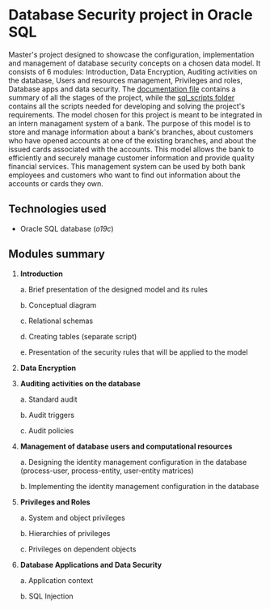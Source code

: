 # Database Security project in Oracle SQL
Master's project designed to showcase the configuration, implementation and management of database security concepts on a chosen data model. It consists of 6 modules: Introduction, Data Encryption, Auditing activities on the database, Users and resources management, Privileges and roles, Database apps and data security. 
The [documentation file](https://github.com/AnaOlteanu/DBSecurity/blob/main/DBSecurity_documentation.pdf) contains a summary of all the stages of the project, while the [sql_scripts folder](https://github.com/AnaOlteanu/DBSecurity/tree/main/sql_scripts) 
contains all the scripts needed for developing and solving the project's requirements.
The model chosen for this project is meant to be integrated in an intern managament system of a bank. The purpose of this model is to store and manage information about a bank's branches, about customers who have opened accounts at one of the existing branches, 
and about the issued cards associated with the accounts. This model allows the bank to efficiently and securely manage customer information and provide quality financial services. 
This management system can be used by both bank employees and customers who want to find out information about the accounts or cards they own.
## Technologies used
- Oracle SQL database (_o19c_)
## Modules summary
1. **Introduction**

    a. Brief presentation of the designed model and its rules 
    
    b. Conceptual diagram 
    
    c. Relational schemas 
    
    d. Creating tables (separate script)

    e. Presentation of the security rules that will be applied to the model
2. **Data Encryption**
3. **Auditing activities on the database**

    a. Standard audit

    b. Audit triggers

    c. Audit policies

4. **Management of database users and computational resources**

    a. Designing the identity management configuration in the database (process-user, process-entity, user-entity matrices)

    b. Implementing the identity management configuration in the database

5. **Privileges and Roles**

    a. System and object privileges

    b. Hierarchies of privileges

    c. Privileges on dependent objects

6. **Database Applications and Data Security**

    a. Application context

    b. SQL Injection









